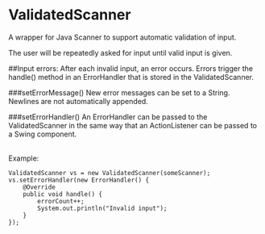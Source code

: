 # ValidatedScanner
A wrapper for Java Scanner to support automatic validation of input.

The user will be repeatedly asked for input until valid input is given.

##Input errors:
After each invalid input, an error occurs. Errors trigger the handle() method in an ErrorHandler that is stored in the ValidatedScanner.

###setErrorMessage()
New error messages can be set to a String. Newlines are not automatically appended.

###setErrorHandler()
An ErrorHandler can be passed to the ValidatedScanner in the same way that an ActionListener can be passed to a Swing component.

<br />Example:
```
ValidatedScanner vs = new ValidatedScanner(someScanner);
vs.setErrorHandler(new ErrorHandler() {
    @Override
    public void handle() {
        errorCount++;
        System.out.println("Invalid input");
    }
});
```
